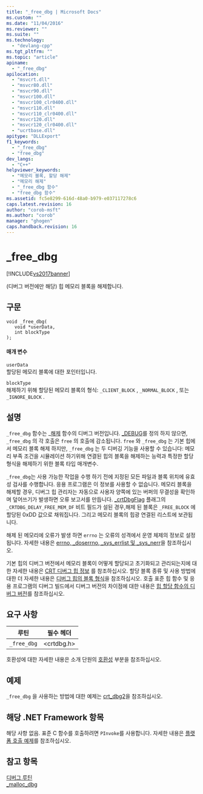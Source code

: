 ```yaml
---
title: "_free_dbg | Microsoft Docs"
ms.custom: ""
ms.date: "11/04/2016"
ms.reviewer: ""
ms.suite: ""
ms.technology: 
  - "devlang-cpp"
ms.tgt_pltfrm: ""
ms.topic: "article"
apiname: 
  - "_free_dbg"
apilocation: 
  - "msvcrt.dll"
  - "msvcr80.dll"
  - "msvcr90.dll"
  - "msvcr100.dll"
  - "msvcr100_clr0400.dll"
  - "msvcr110.dll"
  - "msvcr110_clr0400.dll"
  - "msvcr120.dll"
  - "msvcr120_clr0400.dll"
  - "ucrtbase.dll"
apitype: "DLLExport"
f1_keywords: 
  - "_free_dbg"
  - "free_dbg"
dev_langs: 
  - "C++"
helpviewer_keywords: 
  - "메모리 블록, 할당 해제"
  - "메모리 해제"
  - "_free_dbg 함수"
  - "free_dbg 함수"
ms.assetid: fc5e8299-616d-48a0-b979-e037117278c6
caps.latest.revision: 16
author: "corob-msft"
ms.author: "corob"
manager: "ghogen"
caps.handback.revision: 16
---
```

# _free_dbg
[!INCLUDE[vs2017banner](../../assembler/inline/includes/vs2017banner.md)]

\(디버그 버전에만 해당\) 힙 메모리 블록을 해제합니다.  
  
## 구문  
  
```  
void _free_dbg(   
   void *userData,  
   int blockType   
);  
```  
  
#### 매개 변수  
 `userData`  
 할당된 메모리 블록에 대한 포인터입니다.  
  
 `blockType`  
 해제하기 위해 할당된 메모리 블록의 형식:  `_CLIENT_BLOCK` ,  `_NORMAL_BLOCK` , 또는  `_IGNORE_BLOCK` .  
  
## 설명  
 `_free_dbg` 함수는 \_[해제](../../c-runtime-library/reference/free.md) 함수의 디버그 버전입니다.  [\_DEBUG](../../c-runtime-library/debug.md)를 정의 하지 않으면,  `_free_dbg` 의 각 호출은  `free` 의 호출에 감소됩니다.   `free`  와  `_free_dbg` 는 기본 힙에서 메모리 블록 해제 하지만,  `_free_dbg` 는 두 디버깅 기능을 사용할 수 있습니다: 메모리 부족 조건을 시뮬레이션 하기위해 연결된 힙의 블록을 해제하는 능력과 특정한 할당 형식을 해제하기 위한 블록 타입 매개변수.  
  
 `_free_dbg`는 사용 가능한 작업을 수행 하기 전에 지정된 모든 파일과 블록 위치에 유효성 검사를 수행합니다.  응용 프로그램은 이 정보를 사용할 수 없습니다.  메모리 블록을 해제할 경우, 디버그 힙 관리자는 자동으로 사용자 양쪽에 있는 버퍼의 무결성을 확인하며 덮어쓰기가 발생하면 오류 보고서를 만듭니다.  [\_crtDbgFlag](../../c-runtime-library/crtdbgflag.md) 플래그의  `_CRTDBG_DELAY_FREE_MEM_DF` 비트 필드가 설된 경우,해제 된 블록은  `_FREE_BLOCK` 에 할당된 0xDD 값으로 채워집니다. 그리고 메모리 블록의 힙광 연결된 리스트에 보관됩니다.  
  
 해제 된 메모리에 오류가 발생 하면  `errno` 는 오류의 성격에서 운영 체제의 정보로 설정됩니다.  자세한 내용은 [errno, \_doserrno, \_sys\_errlist 및 \_sys\_nerr](../../c-runtime-library/errno-doserrno-sys-errlist-and-sys-nerr.md)을 참조하십시오.  
  
 기본 힙의 디버그 버전에서 메모리 블록이 어떻게 할당되고 초기화되고 관리되는지에 대한 자세한 내용은 [CRT 디버그 힙 정보](../Topic/CRT%20Debug%20Heap%20Details.md) 를 참조하십시오.  할당 블록 종류 및 사용 방법에 대한 더 자세한 내용은  [디버그 힙의 블록 형식](../Topic/CRT%20Debug%20Heap%20Details.md#BKMK_Types_of_blocks_on_the_debug_heap)을 참조하십시오.  호출 표준 힙 함수 및 응용 프로그램의 디버그 빌드에서 디버그 버전의 차이점에 대한 내용은 [힙 할당 함수의 디버그 버전](../Topic/Debug%20Versions%20of%20Heap%20Allocation%20Functions.md)를 참조하십시오.  
  
## 요구 사항  
  
|루틴|필수 헤더|  
|--------|-----------|  
|`_free_dbg`|\<crtdbg.h\>|  
  
 호환성에 대한 자세한 내용은 소개 단원의 [호환성](../../c-runtime-library/compatibility.md) 부분을 참조하십시오.  
  
## 예제  
 `_free_dbg` 을 사용하는 방법에 대한 예제는  [crt\_dbg2](http://msdn.microsoft.com/ko-kr/21e1346a-6a17-4f57-b275-c76813089167)을 참조하십시오.  
  
## 해당 .NET Framework 항목  
 해당 사항 없음. 표준 C 함수를 호출하려면 `PInvoke`를 사용합니다. 자세한 내용은 [플랫폼 호출 예제](../Topic/Platform%20Invoke%20Examples.md)를 참조하십시오.  
  
## 참고 항목  
 [디버그 루틴](../../c-runtime-library/debug-routines.md)   
 [\_malloc\_dbg](../../c-runtime-library/reference/malloc-dbg.md)